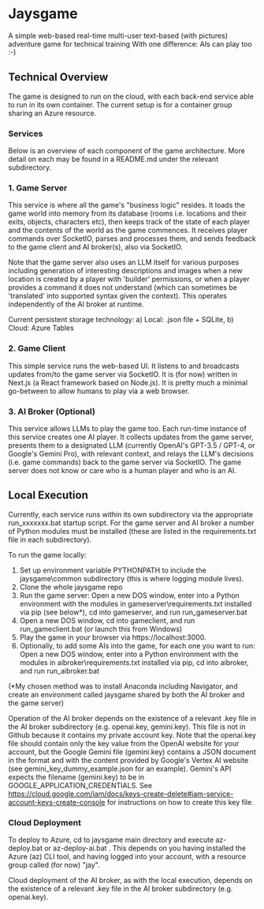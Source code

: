 # Jaysgame

A simple web-based real-time multi-user text-based (with pictures) adventure game for technical training
With one difference: AIs can play too :-)

## Technical Overview

The game is designed to run on the cloud, with each back-end service able to run in its own container. The current setup is for a container group sharing an Azure resource.

### Services

Below is an overview of each component of the game architecture. More detail on each may be found in a README.md under the relevant subdirectory.

### 1. Game Server

This service is where all the game's "business logic" resides. It loads the game world into memory from its database (rooms i.e. locations and their exits, objects, characters etc), then keeps track of the state of each player and the contents of the world as the game commences. It receives player commands over SocketIO, parses and processes them, and sends feedback to the game client and AI broker(s), also via SocketIO.

Note that the game server also uses an LLM itself for various purposes including generation of interesting descriptions and images when a new location is created by a player with 'builder' permissions, or when a player provides a command it does not understand (which can sometimes be 'translated' into supported syntax given the context). This operates independently of the AI broker at runtime.

Current persistent storage technology: a) Local: .json file + SQLite, b) Cloud: Azure Tables

### 2. Game Client

This simple service runs the web-based UI. It listens to and broadcasts updates from/to the game server via SocketIO. It is (for now) written in Next.js (a React framework based on Node.js). It is pretty much a minimal go-between to allow humans to play via a web browser.

### 3. AI Broker (Optional)

This service allows LLMs to play the game too. Each run-time instance of this service creates one AI player. It collects updates from the game server, presents them to a designated LLM (currently OpenAI's GPT-3.5 / GPT-4, or Google's Gemini Pro), with relevant context, and relays the LLM's decisions (i.e. game commands) back to the game server via SocketIO. The game server does not know or care who is a human player and who is an AI.

## Local Execution

Currently, each service runs within its own subdirectory via the appropriate run_xxxxxxx.bat startup script. For the game server and AI broker a number of Python modules must be installed (these are listed in the requirements.txt file in each subdirectory).

To run the game locally:

1. Set up environment variable PYTHONPATH to include the jaysgame\common subdirectory (this is where logging module lives).
2. Clone the whole jaysgame repo
3. Run the game server: Open a new DOS window, enter into a Python environment with the modules in gameserver\requirements.txt installed via pip (see below\*), cd into gameserver, and run run_gameserver.bat
4. Open a new DOS window, cd into gameclient, and run run_gameclient.bat (or launch this from Windows)
5. Play the game in your browser via https://localhost:3000.
6. Optionally, to add some AIs into the game, for each one you want to run: Open a new DOS window, enter into a Python environment with the modules in aibroker\requirements.txt installed via pip, cd into aibroker, and run run_aibroker.bat

(\*My chosen method was to install Anaconda including Navigator, and create an environment called jaysgame shared by both the AI broker and the game server)

Operation of the AI broker depends on the existence of a relevant .key file in the AI broker subdirectory (e.g. openai.key, gemini.key). This file is not in Github because it contains my private account key. Note that the openai.key file should contain only the key value from the OpenAI website for your account, but the Google Gemini file (gemini.key) contains a JSON document in the format and with the content provided by Google's Vertex AI website (see gemini_key_dummy_example.json for an example). Gemini's API expects the filename (gemini.key) to be in GOOGLE_APPLICATION_CREDENTIALS. See https://cloud.google.com/iam/docs/keys-create-delete#iam-service-account-keys-create-console for instructions on how to create this key file.

### Cloud Deployment

To deploy to Azure, cd to jaysgame main directory and execute az-deploy.bat or az-deploy-ai.bat . This depends on you having installed the Azure (az) CLI tool, and having logged into your account, with a resource group called (for now) "jay".

Cloud deployment of the AI broker, as with the local execution, depends on the existence of a relevant .key file in the AI broker subdirectory (e.g. openai.key).
